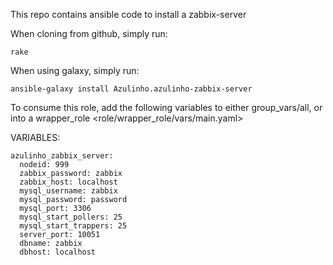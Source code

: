 This repo contains ansible code to install a zabbix-server

When cloning from github, simply run:

    rake

When using galaxy, simply run:

    ansible-galaxy install Azulinho.azulinho-zabbix-server

To consume this role, add the following variables to either group_vars/all,
or into a wrapper_role <role/wrapper_role/vars/main.yaml>

VARIABLES:

    azulinho_zabbix_server:
      nodeid: 999
      zabbix_password: zabbix
      zabbix_host: localhost
      mysql_username: zabbix
      mysql_password: password
      mysql_port: 3306
      mysql_start_pollers: 25
      mysql_start_trappers: 25
      server_port: 10051
      dbname: zabbix
      dbhost: localhost

